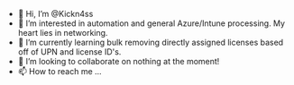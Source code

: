 - 👋 Hi, I’m @Kickn4ss
- 👀 I’m interested in automation and general Azure/Intune processing. My heart lies in networking. 
- 🌱 I’m currently learning bulk removing directly assigned licenses based off of UPN and license ID's. 
- 💞️ I’m looking to collaborate on nothing at the moment!
- 📫 How to reach me ...

<!---
Kickn4ss/Kickn4ss is a ✨ special ✨ repository because its `README.md` (this file) appears on your GitHub profile.
You can click the Preview link to take a look at your changes.
--->
